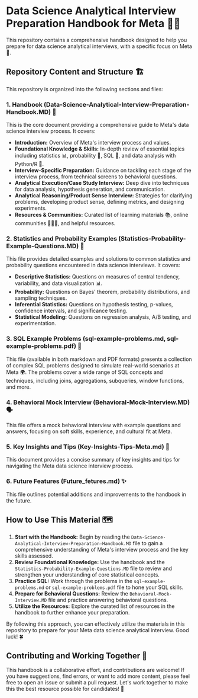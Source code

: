 # Data Science Analytical Interview Preparation Handbook for Meta 🧑‍💻

This repository contains a comprehensive handbook designed to help you prepare for data science analytical interviews, with a specific focus on Meta 🚀.

## Repository Content and Structure 🏗️

This repository is organized into the following sections and files:

### 1. Handbook (Data-Science-Analytical-Interview-Preparation-Handbook.MD) 📖

This is the core document providing a comprehensive guide to Meta's data science interview process. It covers:

* **Introduction:** Overview of Meta's interview process and values.
* **Foundational Knowledge & Skills:**  In-depth review of essential topics including statistics 📊, probability 🎲, SQL 📑, and data analysis with Python/R 🐍.
* **Interview-Specific Preparation:**  Guidance on tackling each stage of the interview process, from technical screens to behavioral questions.
* **Analytical Execution/Case Study Interview:** Deep dive into techniques for data analysis, hypothesis generation, and communication.
* **Analytical Reasoning/Product Sense Interview:** Strategies for clarifying problems, developing product sense, defining metrics, and designing experiments.
* **Resources & Communities:** Curated list of learning materials 📚, online communities 🧑‍🤝‍🧑, and helpful resources.

### 2. Statistics and Probability Examples (Statistics-Probability-Example-Questions.MD) 💯

This file provides detailed examples and solutions to common statistics and probability questions encountered in data science interviews. It covers:

* **Descriptive Statistics:**  Questions on measures of central tendency, variability, and data visualization 📊.
* **Probability:**  Questions on Bayes' theorem, probability distributions, and sampling techniques.
* **Inferential Statistics:** Questions on hypothesis testing, p-values, confidence intervals, and significance testing.
* **Statistical Modeling:**  Questions on regression analysis, A/B testing, and experimentation.

### 3. SQL Example Problems (sql-example-problems.md, sql-example-problems.pdf) 📝

This file (available in both markdown and PDF formats) presents a collection of complex SQL problems designed to simulate real-world scenarios at Meta 🌍. The problems cover a wide range of SQL concepts and techniques, including joins, aggregations, subqueries, window functions, and more.

### 4. Behavioral Mock Interview (Behavioral-Mock-Interview.MD) 🗣️

This file offers a mock behavioral interview with example questions and answers, focusing on soft skills, experience, and cultural fit at Meta.

### 5. Key Insights and Tips (Key-Insights-Tips-Meta.md) 🔑

This document provides a concise summary of key insights and tips for navigating the Meta data science interview process.

### 6. Future Features (Future_fetures.md) ✨

This file outlines potential additions and improvements to the handbook in the future.

## How to Use This Material 🗺️

1. **Start with the Handbook:** Begin by reading the `Data-Science-Analytical-Interview-Preparation-Handbook.MD` file to gain a comprehensive understanding of Meta's interview process and the key skills assessed.
2. **Review Foundational Knowledge:**  Use the handbook and the `Statistics-Probability-Example-Questions.MD` file to review and strengthen your understanding of core statistical concepts.
3. **Practice SQL:**  Work through the problems in the `sql-example-problems.md` or `sql-example-problems.pdf` file to hone your SQL skills.
4. **Prepare for Behavioral Questions:**  Review the `Behavioral-Mock-Interview.MD` file and practice answering behavioral questions.
5. **Utilize the Resources:** Explore the curated list of resources in the handbook to further enhance your preparation.

By following this approach, you can effectively utilize the materials in this repository to prepare for your Meta data science analytical interview. Good luck! 🍀

## Contributing and Working Together 🤝

This handbook is a collaborative effort, and contributions are welcome! If you have suggestions, find errors, or want to add more content, please feel free to open an issue or submit a pull request. Let's work together to make this the best resource possible for candidates! 🎉
